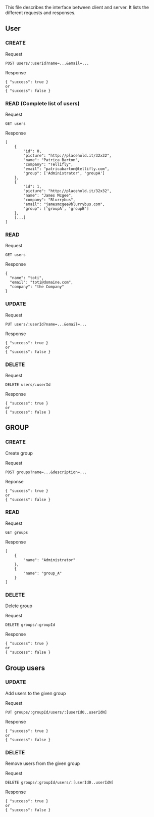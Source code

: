 This file describes the interface between client and server.
It lists the different requests and responses.

## User

### CREATE

Request

    POST users/:userId?name=...&email=...

Response

    { "success": true }
    or
    { "success": false }

### READ (Complete list of users)

Request

    GET users

Response

    [
        {
            "id": 0,
            "picture": "http://placehold.it/32x32",
            "name": "Patrica Barton",
            "company": "Tellifly",
            "email": "patricabarton@tellifly.com",
            "group": ['Administrator', 'groupA']
        },
        {
            "id": 1,
            "picture": "http://placehold.it/32x32",
            "name": "James Mcgee",
            "company": "Blurrybus",
            "email": "jamesmcgee@blurrybus.com",
            "group": ['groupA', 'groupB']
        },
        [...]
    ]

### READ

Request

    GET users

Response

    {
      "name": "toti",
      "email": "toti@domaine.com",
      "company": "the Company"
    }

### UPDATE

Request

    PUT users/:userId?name=...&email=...

Response

    { "success": true }
    or
    { "success": false }

### DELETE

Request

    DELETE users/:userId

Response

    { "success": true }
    or
    { "success": false }

## GROUP

### CREATE

Create group

Request

    POST groups?name=...&description=...

Reponse

    { "success": true }
    or
    { "success": false }

### READ

Request

    GET groups

Response

    [
        {
            "name": "Administrator"
        },
        {
            "name": "group_A"
        }
    ]

### DELETE

Delete group

Request

    DELETE groups/:groupId

Response

    { "success": true }
    or
    { "success": false }

## Group users

### UPDATE

Add users to the given group

Request

    PUT groups/:groupId/users/:[userId0..userIdN]

Response

    { "success": true }
    or
    { "success": false }

### DELETE

Remove users from the given group

Request

    DELETE groups/:groupId/users/:[userId0..userIdN]

Response

    { "success": true }
    or
    { "success": false }
